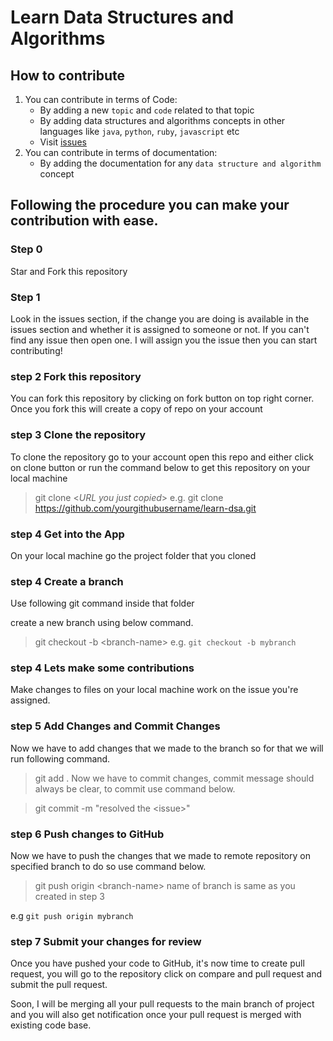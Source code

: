 
# Learn Data Structures and Algorithms

## How to contribute
1. You can contribute in terms of Code:
   - By adding a new `topic` and `code` related to that topic
   - By adding data structures and algorithms concepts in other languages like `java`, `python`, `ruby`, `javascript` etc
   - Visit [issues](https://github.com/ShehrozIrfan/learn-dsa/issues)
2. You can contribute in terms of documentation:
   - By adding the documentation for any `data structure and algorithm` concept

## Following the procedure you can make your contribution with ease.

### Step 0
Star and Fork this repository

### Step 1
Look in the issues section, if the change you are doing is available in the issues section and whether it is assigned to someone or not. 
If you can't find any issue then open one. I will assign you the issue then you can start contributing!

### step 2 Fork this repository
You can fork this repository by clicking on fork button on top right corner. Once you fork this will create a copy of repo on your account

### step 3 Clone the repository
To clone the repository go to your account open this repo and either click on clone button or run the command below to get this repository on your local machine

> git clone <_URL you just copied_>
e.g. git clone https://github.com/yourgithubusername/learn-dsa.git

### step 4 Get into the App
On your local machine go the project folder that you cloned

### step 4 Create a branch
Use following git command inside that folder

create a new branch using below command.

> git checkout -b \<branch-name\>
e.g. `git checkout -b mybranch`

### step 4 Lets make some contributions
Make changes to files on your local machine work on the issue you're assigned.

### step 5 Add Changes and Commit Changes
Now we have to add changes that we made to the branch so for that we will run following command.

> git add .
Now we have to commit changes, commit message should always be clear, to commit use command below.

> git commit -m "resolved the \<issue\>"
### step 6 Push changes to GitHub
Now we have to push the changes that we made to remote repository on specified branch to do so use command below.

> git push origin \<branch-name\>
name of branch is same as you created in step 3

e.g `git push origin mybranch`

### step 7 Submit your changes for review
Once you have pushed your code to GitHub, it's now time to create pull request, you will go to the repository click on compare and pull request and submit the pull request.

Soon, I will be merging all your pull requests to the main branch of project and you will also get notification once your pull request is merged with existing code base.
